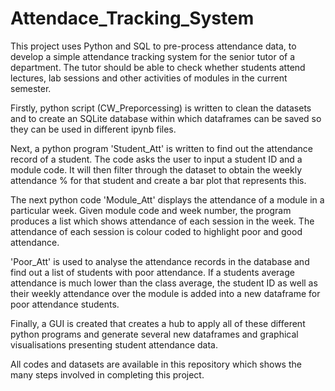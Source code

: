 # Attendace_Tracking_System

This project uses Python and SQL to pre-process attendance data, to develop a simple attendance tracking system for the senior tutor of a department. The tutor should be able to check whether students attend lectures, lab sessions and other activities of modules in the current semester.

Firstly, python script (CW_Preporcessing) is written to clean the datasets and to create an SQLite database within which dataframes can be saved so they can be used in different ipynb files.

Next, a python program 'Student_Att' is written to find out the attendance record of a student. The code asks the user to input a student ID and a module code. It will then filter through the dataset to obtain the weekly attendance % for that student and create a bar plot that represents this.

The next python code 'Module_Att'  displays the attendance of a module in a particular
week. Given module code and week number, the program produces a list
which shows attendance of each session in the week. The attendance of each
session is colour coded to highlight poor and good attendance.

'Poor_Att' is used to analyse the attendance records in the database and find out
a list of students with poor attendance. If a students average attendance is much lower than the class average, the student ID as well as their weekly attendance over the module is added into a new dataframe for poor attendance students.

Finally, a GUI is created that creates a hub to apply all of these different python programs and generate several new dataframes and graphical visualisations presenting student attendance data.

All codes and datasets are available in this repository which shows the many steps involved in completing this project.

